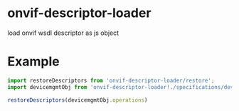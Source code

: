# onvif-descriptor-loader
load onvif wsdl descriptor as js object

# Example

```js
import restoreDescriptors from 'onvif-descriptor-loader/restore';
import devicemgmtObj from 'onvif-descriptor-loader!./specifications/devicemgmt.wsdl';

restoreDescriptors(devicemgmtObj.operations)

```

